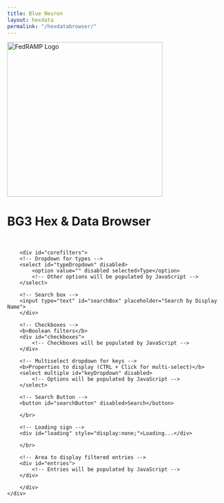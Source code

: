 ```yaml
---
title: Blue Neuron
layout: hexdata
permalink: "/hexdatabrowser/"
---
```


<div class="container-lg p-responsive" style="display:grid;">
  <div class="test" style="align: center">
    <div class="float-left">
      <img class="d-block pr-4" style="width: 360px;" alt="FedRAMP Logo" src="{{"/assets/img/soc-brilliance.png" | relative_url}}">
    </div>
    <div class="overflow-hidden">
			<h1>BG3 Hex & Data Browser</h1><br>

	    <div id="corefilters">
	    <!-- Dropdown for types -->
	    <select id="typeDropdown" disabled>
	        <option value="" disabled selected>Type</option>
	        <!-- Other options will be populated by JavaScript -->
	    </select>

	    <!-- Search box -->
	    <input type="text" id="searchBox" placeholder="Search by Display Name">
	    </div>

	    <!-- Checkboxes -->
	    <b>Boolean filters</b>
	    <div id="checkboxes">
	        <!-- Checkboxes will be populated by JavaScript -->
	    </div>

	    <!-- Multiselect dropdown for keys -->
	    <b>Properties to display (CTRL + Click for multi-select)</b>
	    <select multiple id="keyDropdown" disabled>
	        <!-- Options will be populated by JavaScript -->
	    </select>

	    <!-- Search Button -->
	    <button id="searchButton" disabled>Search</button>

	    </br>

	    <!-- Loading sign -->
	    <div id="loading" style="display:none;">Loading...</div>

	    </br>

	    <!-- Area to display filtered entries -->
	    <div id="entries">
	        <!-- Entries will be populated by JavaScript -->
	    </div>

	    </div>
    </div>

  </div>
</div>